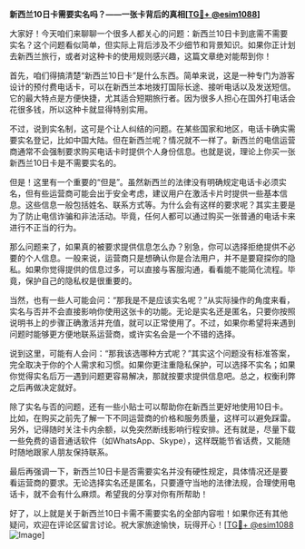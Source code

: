 **新西兰10日卡需要实名吗？——一张卡背后的真相[[TG💪+ @esim1088](https://t.me/s/esim1088)]**

大家好！今天咱们来聊聊一个很多人都关心的问题：新西兰10日卡到底需不需要实名？这个问题看似简单，但实际上背后涉及不少细节和背景知识。如果你正计划去新西兰旅行，或者对这种卡的使用规则感兴趣，这篇文章绝对能帮到你！

首先，咱们得搞清楚“新西兰10日卡”是什么东西。简单来说，这是一种专门为游客设计的预付费电话卡，可以在新西兰本地拨打国际长途、接听电话以及发送短信。它的最大特点是方便快捷，尤其适合短期旅行者。因为很多人担心在国外打电话会花很多钱，所以这种卡就显得特别实用。

不过，说到实名制，这可是个让人纠结的问题。在某些国家和地区，电话卡确实需要实名登记，比如中国大陆。但在新西兰呢？情况就不一样了。新西兰的电信运营商通常不会强制要求购买电话卡时提供个人身份信息。也就是说，理论上你买一张新西兰10日卡是不需要实名的。

但是！这里有一个重要的“但是”。虽然新西兰的法律没有明确规定电话卡必须实名，但有些运营商可能会出于安全考虑，建议用户在激活卡片时提供一些基本信息。这些信息一般包括姓名、联系方式等。为什么会有这样的要求呢？其实主要是为了防止电信诈骗和非法活动。毕竟，任何人都可以通过购买一张普通的电话卡来进行不正当的行为。

那么问题来了，如果真的被要求提供信息怎么办？别急，你可以选择拒绝提供不必要的个人信息。一般来说，运营商只是想确认你是合法用户，并不是要窥探你的隐私。如果你觉得提供的信息过多，可以直接与客服沟通，看看能不能简化流程。毕竟，保护自己的隐私权是很重要的。

当然，也有一些人可能会问：“那我是不是应该实名呢？”从实际操作的角度来看，实名与否并不会直接影响你使用这张卡的功能。无论是实名还是匿名，只要你按照说明书上的步骤正确激活并充值，就可以正常使用了。不过，如果你希望将来遇到问题时能够更方便地联系运营商，或许实名会是一个不错的选择。

说到这里，可能有人会问：“那我该选哪种方式呢？”其实这个问题没有标准答案，完全取决于你的个人需求和习惯。如果你更注重隐私保护，可以选择不实名；如果你觉得实名后万一遇到问题更容易解决，那就按要求提供信息吧。总之，权衡利弊之后再做决定就好。

除了实名与否的问题，还有一些小贴士可以帮助你在新西兰更好地使用10日卡。比如，在购买之前先了解一下不同运营商的价格和服务质量，这样可以避免踩雷。另外，记得随时关注卡内余额，以免突然断线影响行程安排。还有就是，尽量下载一些免费的语音通话软件（如WhatsApp、Skype），这样既能节省话费，又能随时随地跟家人朋友保持联系。

最后再强调一下，新西兰10日卡是否需要实名并没有硬性规定，具体情况还是要看运营商的要求。无论选择实名还是匿名，只要遵守当地的法律法规，合理使用电话卡，就不会有什么麻烦。希望我的分享对你有所帮助！

好了，以上就是关于新西兰10日卡需不需要实名的全部内容啦！如果你还有其他疑问，欢迎在评论区留言讨论。祝大家旅途愉快，玩得开心！[[TG💪+ @esim1088](https://t.me/s/esim1088) ![Image](https://i.postimg.cc/4NQfJmqS/Snipaste-2025-05-13-00-14-12.png)]
